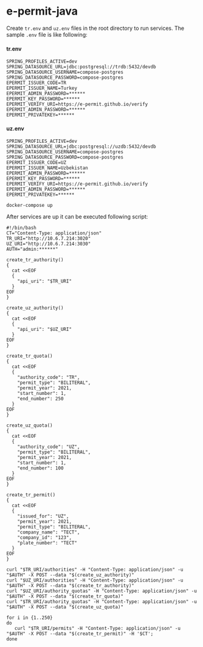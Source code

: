 # e-permit-java

Create ```tr.env``` and ```uz.env``` files in the root directory to run services. The sample ```.env``` file is like following:

#### tr.env

```
SPRING_PROFILES_ACTIVE=dev
SPRING_DATASOURCE_URL=jdbc:postgresql://trdb:5432/devdb
SPRING_DATASOURCE_USERNAME=compose-postgres
SPRING_DATASOURCE_PASSWORD=compose-postgres
EPERMIT_ISSUER_CODE=TR
EPERMIT_ISSUER_NAME=Turkey
EPERMIT_ADMIN_PASSWORD=******
EPERMIT_KEY_PASSWORD=******
EPERMIT_VERIFY_URI=https://e-permit.github.io/verify
EPERMIT_ADMIN_PASSWORD=******
EPERMIT_PRIVATEKEY=******
```

#### uz.env

```
SPRING_PROFILES_ACTIVE=dev
SPRING_DATASOURCE_URL=jdbc:postgresql://uzdb:5432/devdb
SPRING_DATASOURCE_USERNAME=compose-postgres
SPRING_DATASOURCE_PASSWORD=compose-postgres
EPERMIT_ISSUER_CODE=UZ
EPERMIT_ISSUER_NAME=Uzbekistan
EPERMIT_ADMIN_PASSWORD=******
EPERMIT_KEY_PASSWORD=******
EPERMIT_VERIFY_URI=https://e-permit.github.io/verify
EPERMIT_ADMIN_PASSWORD=******
EPERMIT_PRIVATEKEY=******
```

```docker-compose up```

After services are up it can be executed following script:

```
#!/bin/bash 
CT="Content-Type: application/json"
TR_URI="http://10.6.7.214:3020"
UZ_URI="http://10.6.7.214:3030"
AUTH="admin:******"

create_tr_authority()
{
  cat <<EOF
  {
    "api_uri": "$TR_URI"
  }
EOF
}

create_uz_authority()
{
  cat <<EOF
  {
    "api_uri": "$UZ_URI"
  }
EOF
}

create_tr_quota()
{
  cat <<EOF
  {
    "authority_code": "TR",
    "permit_type": "BILITERAL",
    "permit_year": 2021,
    "start_number": 1,
    "end_number": 250
  }
EOF
}

create_uz_quota()
{
  cat <<EOF
  {
    "authority_code": "UZ",
    "permit_type": "BILITERAL",
    "permit_year": 2021,
    "start_number": 1,
    "end_number": 100
  }
EOF
}

create_tr_permit()
{
  cat <<EOF
  {
    "issued_for": "UZ",
    "permit_year": 2021,
    "permit_type": "BILITERAL",
    "company_name": "TECT",
    "company_id": "123",
    "plate_number": "TECT"
  }
EOF
}

curl "$TR_URI/authorities" -H "Content-Type: application/json" -u "$AUTH" -X POST --data "$(create_uz_authority)" 
curl "$UZ_URI/authorities" -H "Content-Type: application/json" -u "$AUTH" -X POST --data "$(create_tr_authority)" 
curl "$UZ_URI/authority_quotas" -H "Content-Type: application/json" -u "$AUTH" -X POST --data "$(create_tr_quota)" 
curl "$TR_URI/authority_quotas" -H "Content-Type: application/json" -u "$AUTH" -X POST --data "$(create_uz_quota)" 

for i in {1..250}
do
   curl "$TR_URI/permits" -H "Content-Type: application/json" -u "$AUTH" -X POST --data "$(create_tr_permit)" -H '$CT'; 
done
```

